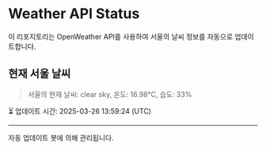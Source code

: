 
# Weather API Status

이 리포지토리는 OpenWeather API를 사용하여 서울의 날씨 정보를 자동으로 업데이트합니다.

## 현재 서울 날씨
> 서울의 현재 날씨: clear sky, 온도: 16.98°C, 습도: 33%

⏳ 업데이트 시간: 2025-03-26 13:59:24 (UTC)

---
자동 업데이트 봇에 의해 관리됩니다.
